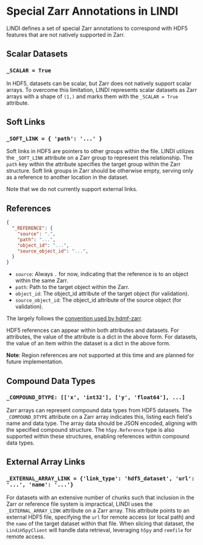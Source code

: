 # Special Zarr Annotations in LINDI

LINDI defines a set of special Zarr annotations to correspond with HDF5 features that are not natively supported in Zarr.

## Scalar Datasets

### `_SCALAR = True`

In HDF5, datasets can be scalar, but Zarr does not natively support scalar arrays. To overcome this limitation, LINDI represents scalar datasets as Zarr arrays with a shape of `(1,)` and marks them with the `_SCALAR = True` attribute.

## Soft Links

### `_SOFT_LINK = { 'path': '...' }`

Soft links in HDF5 are pointers to other groups within the file. LINDI utilizes the `_SOFT_LINK` attribute on a Zarr group to represent this relationship. The `path` key within the attribute specifies the target group within the Zarr structure. Soft link groups in Zarr should be otherwise empty, serving only as a reference to another location in the dataset.

Note that we do not currently support external links.

## References

```json
{
  "_REFERENCE": {
    "source": ".",
    "path": "...",
    "object_id": "...",
    "source_object_id": "...",
  }
}
```

- `source`: Always `.` for now, indicating that the reference is to an object within the same Zarr.
- `path`: Path to the target object within the Zarr.
- `object_id`: The object_id attribute of the target object (for validation).
- `source_object_id`: The object_id attribute of the source object (for validation).

The largely follows the [convention used by hdmf-zarr](https://hdmf-zarr.readthedocs.io/en/latest/storage.html#storing-object-references-in-attributes). 

HDF5 references can appear within both attributes and datasets. For attributes, the value of the attribute is a dict in the above form. For datasets, the value of an item within the dataset is a dict in the above form.

**Note**: Region references are not supported at this time and are planned for future implementation.

## Compound Data Types

### `_COMPOUND_DTYPE: [['x', 'int32'], ['y', 'float64'], ...]`

Zarr arrays can represent compound data types from HDF5 datasets. The `_COMPOUND_DTYPE` attribute on a Zarr array indicates this, listing each field's name and data type. The array data should be JSON encoded, aligning with the specified compound structure. The `h5py.Reference` type is also supported within these structures, enabling references within compound data types.

## External Array Links

### `_EXTERNAL_ARRAY_LINK = {'link_type': 'hdf5_dataset', 'url': '...', 'name': '...'}`

For datasets with an extensive number of chunks such that inclusion in the Zarr or reference file system is impractical, LINDI uses the `_EXTERNAL_ARRAY_LINK` attribute on a Zarr array. This attribute points to an external HDF5 file, specifying the `url` for remote access (or local path) and the `name` of the target dataset within that file. When slicing that dataset, the `LindiH5pyClient` will handle data retrieval, leveraging `h5py` and `remfile` for remote access.